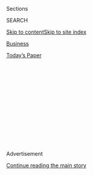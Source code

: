 <div id="app">

<div>

<div>

<div>

<div class="NYTAppHideMasthead css-1q2w90k e1suatyy0">

<div class="section css-ui9rw0 e1suatyy2">

<div class="css-eph4ug er09x8g0">

<div class="css-6n7j50">

</div>

<span class="css-1dv1kvn">Sections</span>

<div class="css-10488qs">

<span class="css-1dv1kvn">SEARCH</span>

</div>

[Skip to content](#site-content)[Skip to site
index](#site-index)

</div>

<div id="masthead-section-label" class="css-1wr3we4 eaxe0e00">

[Business](https://www.nytimes.com/section/business)

</div>

<div class="css-10698na e1huz5gh0">

</div>

</div>

<div id="masthead-bar-one" class="section hasLinks css-15hmgas e1csuq9d3">

<div class="css-uqyvli e1csuq9d0">

</div>

<div class="css-1uqjmks e1csuq9d1">

</div>

<div class="css-9e9ivx">

[](https://myaccount.nytimes.com/auth/login?response_type=cookie&client_id=vi)

</div>

<div class="css-1bvtpon e1csuq9d2">

[Today’s
Paper](https://www.nytimes.com/section/todayspaper)

</div>

</div>

</div>

</div>

<div data-aria-hidden="false">

<div id="site-content" data-role="main">

<div>

<div class="css-1aor85t" style="opacity:0.000000001;z-index:-1;visibility:hidden">

<div class="css-1hqnpie">

<div class="css-epjblv">

<span class="css-17xtcya">[Business](/section/business)</span><span class="css-x15j1o">|</span><span class="css-fwqvlz">In
China, Working Mothers Say They Are Fired or
Sidelined</span>

</div>

<div class="css-k008qs">

<div class="css-1iwv8en">

<span class="css-18z7m18"></span>

<div>

</div>

</div>

<span class="css-1n6z4y">https://nyti.ms/36n6kJl</span>

<div class="css-1705lsu">

<div class="css-4xjgmj">

<div class="css-4skfbu" data-role="toolbar" data-aria-label="Social Media Share buttons, Save button, and Comments Panel with current comment count" data-testid="share-tools">

  - 
  - 
  - 
  - 
    
    <div class="css-6n7j50">
    
    </div>

  - 

</div>

</div>

</div>

</div>

</div>

</div>

<div id="NYT_TOP_BANNER_REGION" class="css-13pd83m">

</div>

<div id="top-wrapper" class="css-1sy8kpn">

<div id="top-slug" class="css-l9onyx">

Advertisement

</div>

[Continue reading the main
story](#after-top)

<div class="ad top-wrapper" style="text-align:center;height:100%;display:block;min-height:250px">

<div id="top" class="place-ad" data-position="top" data-size-key="top">

</div>

</div>

<div id="after-top">

</div>

</div>

<div>

<div id="sponsor-wrapper" class="css-1hyfx7x">

<div id="sponsor-slug" class="css-19vbshk">

Supported by

</div>

[Continue reading the main
story](#after-sponsor)

<div id="sponsor" class="ad sponsor-wrapper" style="text-align:center;height:100%;display:block">

</div>

<div id="after-sponsor">

</div>

</div>

<div class="css-186x18t">

</div>

<div class="css-1vkm6nb ehdk2mb0">

# In China, Working Mothers Say They Are Fired or Sidelined

</div>

Women who become pregnant say that employers discriminate against them
in defiance of labor laws, and go largely unpunished.

<div class="css-79elbk" data-testid="photoviewer-wrapper">

<div class="css-z3e15g" data-testid="photoviewer-wrapper-hidden">

</div>

<div class="css-1a48zt4 ehw59r15" data-testid="photoviewer-children">

![<span class="css-16f3y1r e13ogyst0" data-aria-hidden="true">In China,
working mothers say employers discriminate against them in defiance of
labor laws, and go largely
unpunished.</span><span class="css-cnj6d5 e1z0qqy90" itemprop="copyrightHolder"><span class="css-1ly73wi e1tej78p0">Credit...</span><span><span>Giulia
Marchi for The New York
Times</span></span></span>](https://static01.nyt.com/images/2019/10/31/business/00chinamaternity-sub/00chinamaternity-sub-articleLarge.jpg?quality=75&auto=webp&disable=upscale)

</div>

</div>

<div class="css-18e8msd">

<div class="css-vp77d3 epjyd6m0">

<div class="css-1baulvz">

By [<span class="css-1baulvz" itemprop="name">Alexandra
Stevenson</span>](https://www.nytimes.com/by/alexandra-stevenson) and
[<span class="css-1baulvz last-byline" itemprop="name">Elsie
Chen</span>](https://www.nytimes.com/by/elsie-chen)

</div>

</div>

  - Nov. 1,
    2019

  - 
    
    <div class="css-4xjgmj">
    
    <div class="css-d8bdto" data-role="toolbar" data-aria-label="Social Media Share buttons, Save button, and Comments Panel with current comment count" data-testid="share-tools">
    
      - 
      - 
      - 
      - 
        
        <div class="css-6n7j50">
        
        </div>
    
      - 
    
    </div>
    
    </div>

</div>

<div class="css-mdjrty">

[阅读简体中文版](https://cn.nytimes.com/china/20191104/china-mothers-discrimination-working/ "Read in Simplified Chinese")[閱讀繁體中文版](https://cn.nytimes.com/china/20191104/china-mothers-discrimination-working/zh-hant/ "Read in Traditional Chinese")

</div>

</div>

<div class="section meteredContent css-1r7ky0e" name="articleBody" itemprop="articleBody">

<div class="css-1fanzo5 StoryBodyCompanionColumn">

<div class="css-53u6y8">

The women’s accusations briefly lit up the Chinese internet. Three
employees of a big Chinese logistics company said their bosses had fired
them or cut their pay after they became pregnant.

In one **** case, the company, China Railway Logistics, did not send a
representative to an arbitration proceeding. The company then went to
court to challenge the award the woman received. But it backed off as
media attention intensified and because the stakes were so small: The
award was less than $5,000.

“It isn’t worth it to waste time on this little money,” the [company’s
lawyer told a local reporter for a
state-controlled](http://www.bjnews.com.cn/news/2017/12/05/467293.html)[newspaper](http://www.bjnews.com.cn/news/2017/12/05/467293.html).

China’s leaders are [encouraging women to have it
all](https://www.nytimes.com/2018/08/11/world/asia/china-one-child-policy-birthrate.html):
a career and more babies. In reality, Chinese women are filing lawsuits
and pursuing arbitration against employers who they claim are ignoring
laws meant to keep mothers in the workplace.

</div>

</div>

<div class="css-1fanzo5 StoryBodyCompanionColumn">

<div class="css-53u6y8">

[*\[The topics new parents are talking about. Evidence-based guidance.
Personal stories that matter. Sign up now to get NYT Parenting in your
inbox every
week.\]*](https://www.nytimes.com/newsletters/parenting?module=inline)

China has [laws against gender and pregnancy
discrimination](https://www.nytimes.com/2019/02/21/world/china-gender-discrimination-workplace.html)
and a maternity policy that ensures 98 days of paid leave, but
enforcement is scant. Women who seek a legal remedy for mistreatment
often win a pittance in compensation. They worry that a fight — any
fight — will ruin their chances to find other work. And they fear
retribution if they speak publicly.

In the case of China Railway Logistics, a company based in Beijing that
operates 5,000 warehouses, the three women said they had were either
expecting or nursing when they lost their jobs. They turned their cases
into a rare coordinated **** action and were identified in court papers
by their first initials and last names. None of them want to talk about
it now.

But other women, like Li Xiaoping, want to speak up. She was fired by an
electronics company, she said, after disclosing that she was pregnant.
“Should a woman just go back to fulfilling her traditional role as a
wife and be shut out of society after giving birth?” she said.

Ms. Li, 33, said that her former employer**,** Qingdao Keyrin
Electronics**,** billed her $18,430, the equivalent of 52 months of pay
for what it said was “great economic loss.” She said that the company
had locked her out.

</div>

</div>

<div class="css-1fanzo5 StoryBodyCompanionColumn">

<div class="css-53u6y8">

Ms. Li prevailed in arbitration but lost when the company appealed in
court. She is fighting that and another legal dispute: the company has
sued Ms. Li, her husband, a Chinese reporter and a newspaper that wrote
about her case for defamation, seeking $1 million in damages.

Li Wei, the chief executive of Keyrin, disputed Ms. Li’s story, saying
that it was “completely inconsistent with the facts” and that she did
not show up for work. “In the last three years, 11 female employees have
had babies,” Mr. Li said. “This is the best evidence that we treat our
female employees well.”

It might look like the time has never been better for working mothers in
China. Faced with an aging population, officials [have
abolished](https://www.nytimes.com/2015/11/14/world/asia/china-one-child-policy-loneliest-generation.html)
the country’s one-child policy. Some local authorities have extended
maternity leaves or considered tax breaks to encourage women to have a
second child.

But experts see a paradox in China’s approach. The country, the world’s
second-largest economy after the United States, needs more children
because of its shrinking population and says it wants women to work, but
it offers few incentives for working mothers. Female participation in
the labor force has fallen since the 1990s, and [the pay gap between
women and men has
widened](http://www3.weforum.org/docs/WEF_GGGR_2018.pdf).

China, like the United States, does not subsidize maternity leave.
Companies tend to equate leave with lost revenue: They get nothing when
mothers take time off. Legal complaints filed by mothers show that local
authorities did not investigate reports of bias or firings, although the
country itself seems to be rethinking some workplace standards.

This year, the Supreme People’s Court created a legal category called
employment equality that allowed women to report gender bias. A small
number of pregnant women are using that to make claims.

</div>

</div>

<div class="css-79elbk" data-testid="photoviewer-wrapper">

<div class="css-z3e15g" data-testid="photoviewer-wrapper-hidden">

</div>

<div class="css-1a48zt4 ehw59r15" data-testid="photoviewer-children">

![<span class="css-16f3y1r e13ogyst0" data-aria-hidden="true">A business
district in Beijing. Women’s participation in the Chinese labor force
has declined since the
1990s.</span><span class="css-cnj6d5 e1z0qqy90" itemprop="copyrightHolder"><span class="css-1ly73wi e1tej78p0">Credit...</span><span>Lam
Yik Fei for The New York
Times</span></span>](https://static01.nyt.com/images/2019/11/02/business/00chinamaternity-2/merlin_154986729_4e722df0-1937-4696-919d-7e0c4e894bdc-articleLarge.jpg?quality=75&auto=webp&disable=upscale)

</div>

</div>

<div class="css-1fanzo5 StoryBodyCompanionColumn">

<div class="css-53u6y8">

“There are laws but there is no enforcement,” said Yaqiu Wang, who has
researched pregnancy bias for Human Rights Watch. “If you go to labor
arbitration, and you look at the composition of the committee: One is a
representative from the company, one is a representative from the labor
union, the third is someone from the government.”

</div>

</div>

<div class="css-1fanzo5 StoryBodyCompanionColumn">

<div class="css-53u6y8">

The discrimination often begins with the job application.

It is illegal in China for employers to ask a woman about her marital
status or family plans, but many companies still do. Some [even force
new
employee](https://www.nytimes.com/2019/07/16/world/asia/china-women-discrimination.html)s
to sign agreements not to get pregnant. Some women, like Liu Yang, are
reconsidering the fairness of earlier demotions.

Ms. Liu, 42, worked for eight years selling sanitary napkins and
maternity products for Beishute, a company in Jinan. She was a deputy
manager when she had her first child, in 2014, and she was demoted when
she returned, she said. Her monthly pay was cut from $1,120 to $980.

Ms. Liu did not view it as discrimination at the time.

“I just internalized it,” she said. “I realize now that the company
treated me unfairly, but I didn’t know much about the law.”

She said that other pregnant women were demoted, and that one was fired.
When she got pregnant again, Beishute cut her pay to $630, she said. She
did not receive maternity pay. She was fired within a week of returning,
with the company citing unsatisfactory work.

“I felt helpless and mistreated,” Ms. Liu said. She and her husband
support two children and two grandparents.

She pursued arbitration, seeking $105,000 in unpaid wages, lost overtime
and damages. She was awarded $25,000. She is appealing in court. Her
husband, Wang Guanghui, is as determined as Ms. Liu to make the company
do what they think is right.

</div>

</div>

<div class="css-79elbk" data-testid="photoviewer-wrapper">

<div class="css-z3e15g" data-testid="photoviewer-wrapper-hidden">

</div>

<div class="css-1a48zt4 ehw59r15" data-testid="photoviewer-children">

<div class="css-1xdhyk6 erfvjey0">

<span class="css-1ly73wi e1tej78p0">Image</span>

<div class="css-zjzyr8">

<div data-testid="lazyimage-container" style="height:580px">

</div>

</div>

</div>

<span class="css-16f3y1r e13ogyst0" data-aria-hidden="true">Huang Sha, a
lawyer who represented women in a case against China Railway Logistics,
said that Chinese companies had little incentive to
change.</span><span class="css-cnj6d5 e1z0qqy90" itemprop="copyrightHolder"><span class="css-1ly73wi e1tej78p0">Credit...</span><span>Yuyang
Liu for The New York Times</span></span>

</div>

</div>

<div class="css-1fanzo5 StoryBodyCompanionColumn">

<div class="css-53u6y8">

“Society has laws and rules, and they cannot bully us like that,” Mr.
Wang said.

Beishute would not respond to questions about the case. Emails to the
company went unanswered. A representative of the legal department said
in a brief phone interview that the company had not fired Ms. Liu. He
declined to elaborate and gave only a last name, Peng.

In the 2017 case involving China Railway Logistics, a customer service
manager said that her pay had been cut after she had a baby. Identified
as Y.W. Wu in court filings, she sought $5,600 in compensation. She won
by default after no one from the company attended arbitration. China
Railway Logistics appealed in court, citing financial losses and
restructuring as the reason her pay had been cut. The company, which
employs 50,000 people, did not respond to requests for comment.

The three women won about $17,000 in total compensation. Huang Sha,
their lawyer, said that such small payouts gave companies little
incentive to obey the law.

“Women’s rights should not just be propaganda,” he said. “The government
wants to protect the company, but it also wants to encourage women to
have more kids. There is a contradiction here.”

</div>

</div>

<div class="css-79elbk" data-testid="photoviewer-wrapper">

<div class="css-z3e15g" data-testid="photoviewer-wrapper-hidden">

</div>

<div class="css-1a48zt4 ehw59r15" data-testid="photoviewer-children">

<div class="css-1xdhyk6 erfvjey0">

<span class="css-1ly73wi e1tej78p0">Image</span>

<div class="css-zjzyr8">

<div data-testid="lazyimage-container" style="height:580px">

</div>

</div>

</div>

<span class="css-16f3y1r e13ogyst0" data-aria-hidden="true">Fan Huiling
got pregnant at 41. When she asked to take a few days off on her
doctor’s recommendation, she said, her boss told her not to
return.</span><span class="css-cnj6d5 e1z0qqy90" itemprop="copyrightHolder"><span class="css-1ly73wi e1tej78p0">Credit...</span><span>Yuyang
Liu for The New York Times</span></span>

</div>

</div>

<div class="css-1fanzo5 StoryBodyCompanionColumn">

<div class="css-53u6y8">

Fan Huiling, a school security guard, was excited when she discovered,
at 41, that she was pregnant for a second time. But when she asked her
employer, Zhuhai Yingli Property Management, for a few days off based on
a doctor’s recommendation, she was told not to return. Her belongings
were left in a pile outside the school.

</div>

</div>

<div class="css-1fanzo5 StoryBodyCompanionColumn">

<div class="css-53u6y8">

She panicked. “Without this job,” she said, “I don’t have any life
security.”

Ms. Fan sought advice online and visited one government office after
another looking for help. She eventually filed for arbitration. The next
day her doctor told her she had had a miscarriage. She sued, citing the
new employment equality law category.

In a brief phone interview, a Zhuhai Yingli manager disputed Ms. Fan’s
accusations**,** saying that the company had other pregnant employees.
“We don’t want to comment on this anymore,” the manager said,
declining to give her full name.

In October, a court ruled in Ms. Fan’s favor, requiring the company to
pay her $2,000 — the equivalent of four months’ pay — and issue a formal
apology.

For all of the women seeking help for pregnancy bias, there are some who
stay silent at work. They share their stories on the internet, and keep
looking for employers who follow the law.

When Li Ronghua returned to Suning Consumer Finance, an arm of the
online retailer, after giving birth, she said she was criticized after
leaving her desk to pump milk twice a day. In a meeting, executives
cited her as an example of a bad employee for leaving without
permission. The head of human resources later told her that she should
quit, Ms. Li said. **** The company did not respond to emails and phone
calls.

Ms. Li, 36, has since found a job at a small financial leasing company.
But in job interviews, she said, she was routinely asked if she planned
to have a second child.

“The weak cannot win against the strong,” she said. “I just accept it,
gradually.” ****

</div>

</div>

<div>

</div>

</div>

<div>

</div>

<div>

</div>

<div>

</div>

<div>

<div id="bottom-wrapper" class="css-1ede5it">

<div id="bottom-slug" class="css-l9onyx">

Advertisement

</div>

[Continue reading the main
story](#after-bottom)

<div id="bottom" class="ad bottom-wrapper" style="text-align:center;height:100%;display:block;min-height:90px">

</div>

<div id="after-bottom">

</div>

</div>

</div>

</div>

</div>

## Site Index

<div>

</div>

## Site Information Navigation

  - [© <span>2020</span> <span>The New York Times
    Company</span>](https://help.nytimes.com/hc/en-us/articles/115014792127-Copyright-notice)

<!-- end list -->

  - [NYTCo](https://www.nytco.com/)
  - [Contact
    Us](https://help.nytimes.com/hc/en-us/articles/115015385887-Contact-Us)
  - [Work with us](https://www.nytco.com/careers/)
  - [Advertise](https://nytmediakit.com/)
  - [T Brand Studio](http://www.tbrandstudio.com/)
  - [Your Ad
    Choices](https://www.nytimes.com/privacy/cookie-policy#how-do-i-manage-trackers)
  - [Privacy](https://www.nytimes.com/privacy)
  - [Terms of
    Service](https://help.nytimes.com/hc/en-us/articles/115014893428-Terms-of-service)
  - [Terms of
    Sale](https://help.nytimes.com/hc/en-us/articles/115014893968-Terms-of-sale)
  - [Site
    Map](https://spiderbites.nytimes.com)
  - [Help](https://help.nytimes.com/hc/en-us)
  - [Subscriptions](https://www.nytimes.com/subscription?campaignId=37WXW)

</div>

</div>

</div>

</div>
